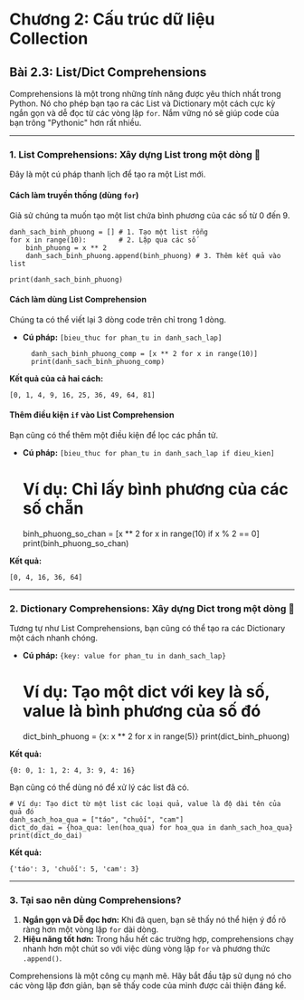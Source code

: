 # Chương 2: Cấu trúc dữ liệu Collection
## Bài 2.3: List/Dict Comprehensions

Comprehensions là một trong những tính năng được yêu thích nhất trong Python. Nó cho phép bạn tạo ra các List và Dictionary một cách cực kỳ ngắn gọn và dễ đọc từ các vòng lặp `for`. Nắm vững nó sẽ giúp code của bạn trông "Pythonic" hơn rất nhiều.

---
### 1. List Comprehensions: Xây dựng List trong một dòng 🚀
Đây là một cú pháp thanh lịch để tạo ra một List mới.

#### Cách làm truyền thống (dùng `for`)
Giả sử chúng ta muốn tạo một list chứa bình phương của các số từ 0 đến 9.

    danh_sach_binh_phuong = [] # 1. Tạo một list rỗng
    for x in range(10):        # 2. Lặp qua các số
        binh_phuong = x ** 2
        danh_sach_binh_phuong.append(binh_phuong) # 3. Thêm kết quả vào list
    
    print(danh_sach_binh_phuong)

#### Cách làm dùng List Comprehension
Chúng ta có thể viết lại 3 dòng code trên chỉ trong 1 dòng.

* **Cú pháp:** `[bieu_thuc for phan_tu in danh_sach_lap]`

        danh_sach_binh_phuong_comp = [x ** 2 for x in range(10)]
        print(danh_sach_binh_phuong_comp)

**Kết quả của cả hai cách:**

    [0, 1, 4, 9, 16, 25, 36, 49, 64, 81]

#### Thêm điều kiện `if` vào List Comprehension
Bạn cũng có thể thêm một điều kiện để lọc các phần tử.

* **Cú pháp:** `[bieu_thuc for phan_tu in danh_sach_lap if dieu_kien]`


    # Ví dụ: Chỉ lấy bình phương của các số chẵn
    binh_phuong_so_chan = [x ** 2 for x in range(10) if x % 2 == 0]
    print(binh_phuong_so_chan)

**Kết quả:**

    [0, 4, 16, 36, 64]

---
### 2. Dictionary Comprehensions: Xây dựng Dict trong một dòng 📖
Tương tự như List Comprehensions, bạn cũng có thể tạo ra các Dictionary một cách nhanh chóng.

* **Cú pháp:** `{key: value for phan_tu in danh_sach_lap}`


    # Ví dụ: Tạo một dict với key là số, value là bình phương của số đó
    dict_binh_phuong = {x: x ** 2 for x in range(5)}
    print(dict_binh_phuong)

**Kết quả:**

    {0: 0, 1: 1, 2: 4, 3: 9, 4: 16}

Bạn cũng có thể dùng nó để xử lý các list đã có.

    # Ví dụ: Tạo dict từ một list các loại quả, value là độ dài tên của quả đó
    danh_sach_hoa_qua = ["táo", "chuối", "cam"]
    dict_do_dai = {hoa_qua: len(hoa_qua) for hoa_qua in danh_sach_hoa_qua}
    print(dict_do_dai)

**Kết quả:**

    {'táo': 3, 'chuối': 5, 'cam': 3}

---
### 3. Tại sao nên dùng Comprehensions?

1.  **Ngắn gọn và Dễ đọc hơn:** Khi đã quen, bạn sẽ thấy nó thể hiện ý đồ rõ ràng hơn một vòng lặp `for` dài dòng.
2.  **Hiệu năng tốt hơn:** Trong hầu hết các trường hợp, comprehensions chạy nhanh hơn một chút so với việc dùng vòng lặp `for` và phương thức `.append()`.

Comprehensions là một công cụ mạnh mẽ. Hãy bắt đầu tập sử dụng nó cho các vòng lặp đơn giản, bạn sẽ thấy code của mình được cải thiện đáng kể.